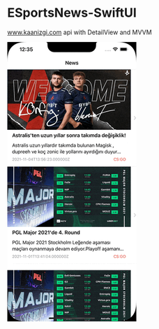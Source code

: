 # ESportsNews-SwiftUI
www.kaanizgi.com api with DetailView and MVVM



![](https://raw.githubusercontent.com/kaanizgi/ESportsNews-SwiftUI/main/ss/Simulator%20Screen%20Recording%20-%20iPhone%2013%20Pro%20Max%20-%202022-03-31%20at%2012.35.57.gif?token=GHSAT0AAAAAABQUD5PQP3UAOLZN2R7C67SQYSFO3RA)
